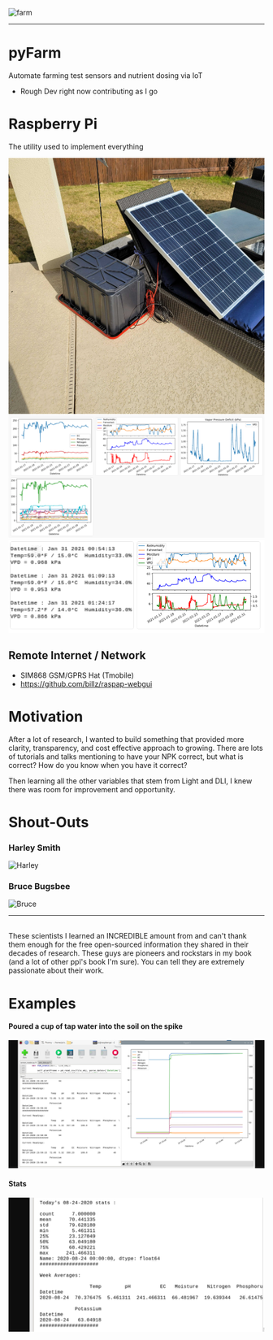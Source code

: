 ![farm](https://www.amfam.com/-/media/images/amfam/products/farm-ranch/farm-coverages---aspect-crop.jpg)
<hr>

# pyFarm
Automate farming test sensors and nutrient dosing via IoT
* Rough Dev right now contributing as I go

# Raspberry Pi
The utility used to implement everything

![SolarSetup](/Images/SolarSetup.jpg)
![SoilData](/Images/Soil_Data.png)
![SoilData](Images/Soil_Data_2.PNG)


## Remote Internet / Network
*  SIM868 GSM/GPRS Hat (Tmobile)
*  https://github.com/billz/raspap-webgui

# Motivation
After a lot of research, I wanted to build something that provided more clarity, transparency, and cost effective approach to growing. There are lots of tutorials and talks mentioning to have your NPK correct, but what is correct? How do you know when you have it correct? 

Then learning all the other variables that stem from Light and DLI, I knew there was room for improvement and opportunity.

# Shout-Outs
### Harley Smith
![Harley](https://www.cannabisimp.com/wp-content/uploads/2019/03/Harley-Smith-Profile.png)
### Bruce Bugsbee
![Bruce](https://i1.wp.com/hortamericas.com/wp-content/uploads/2016/06/ust_-from-Research-Ofc_BruceBugbee_DWT2016.jpg?resize=400%2C300&ssl=1)

<hr>
<br>
These scientists I learned an INCREDIBLE amount from and can't thank them enough for the free open-sourced information they shared in their decades of research. These guys are pioneers and rockstars in my book (and a lot of other ppl's book I'm sure). You can tell they are extremely passionate about their work.


# Examples
#### Poured a cup of tap water into the soil on the spike
![NPK_Chart](NPK_Chart.png)
#### Stats
![NPK_Stats](NPK_Stats.png)
